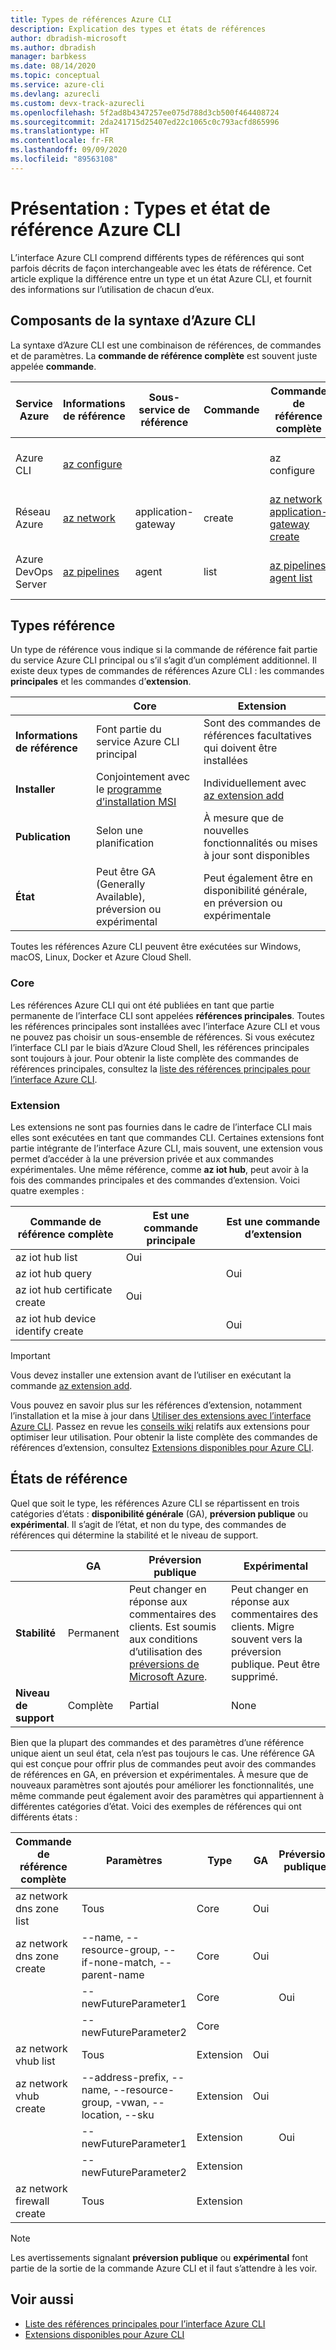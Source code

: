 ```yaml
---
title: Types de références Azure CLI
description: Explication des types et états de références
author: dbradish-microsoft
ms.author: dbradish
manager: barbkess
ms.date: 08/14/2020
ms.topic: conceptual
ms.service: azure-cli
ms.devlang: azurecli
ms.custom: devx-track-azurecli
ms.openlocfilehash: 5f2ad8b4347257ee075d788d3cb500f464408724
ms.sourcegitcommit: 2da241715d25407ed22c1065c0c793acfd865996
ms.translationtype: HT
ms.contentlocale: fr-FR
ms.lasthandoff: 09/09/2020
ms.locfileid: "89563108"
---
```

# <a name="overview-azure-cli-reference-types-and-status"></a>Présentation : Types et état de référence Azure CLI

L’interface Azure CLI comprend différents types de références qui sont parfois décrits de façon interchangeable avec les états de référence.  Cet article explique la différence entre un type et un état Azure CLI, et fournit des informations sur l’utilisation de chacun d’eux.

## <a name="azure-cli-syntax-components"></a>Composants de la syntaxe d’Azure CLI

La syntaxe d’Azure CLI est une combinaison de références, de commandes et de paramètres.  La **commande de référence complète** est souvent juste appelée **commande**.

| Service Azure | Informations de référence | Sous-service de référence | Commande | Commande de référence complète | Exemples de paramètres
|-|-|-|-|-|-|
| Azure CLI | [az configure](/cli/azure/reference-index#az-configure) | | | az configure | --defaults, --list-default, --scope
| Réseau Azure | [az network](/cli/azure/network) | application-gateway | create | [az network application-gateway create](/cli/azure/network/application-gateway#az-network-application-gateway-create) | --name, --resource-group, --capacity
| Azure DevOps Server | [az pipelines](/cli/azure/pipelines) | agent | list | [az pipelines agent list](/cli/azure/pipelines/agent) | --pool-id, --agent-name, --demands

## <a name="reference-types"></a>Types référence

Un type de référence vous indique si la commande de référence fait partie du service Azure CLI principal ou s’il s’agit d’un complément additionnel.  Il existe deux types de commandes de références Azure CLI : les commandes **principales** et les commandes d’**extension**.

|         | Core  | Extension
|-|-|-|
| **Informations de référence** | Font partie du service Azure CLI principal | Sont des commandes de références facultatives qui doivent être installées
| **Installer** | Conjointement avec le [programme d’installation MSI]() | Individuellement avec [az extension add]()|
| **Publication** | Selon une planification | À mesure que de nouvelles fonctionnalités ou mises à jour sont disponibles
| **État** | Peut être GA (Generally Available), préversion ou expérimental | Peut également être en disponibilité générale, en préversion ou expérimentale

Toutes les références Azure CLI peuvent être exécutées sur Windows, macOS, Linux, Docker et Azure Cloud Shell.

### <a name="core"></a>Core

Les références Azure CLI qui ont été publiées en tant que partie permanente de l’interface CLI sont appelées **références principales**.  Toutes les références principales sont installées avec l’interface Azure CLI et vous ne pouvez pas choisir un sous-ensemble de références.  Si vous exécutez l’interface CLI par le biais d’Azure Cloud Shell, les références principales sont toujours à jour.  Pour obtenir la liste complète des commandes de références principales, consultez la [liste des références principales pour l’interface Azure CLI](/cli/azure/reference-index).

### <a name="extension"></a>Extension

Les extensions ne sont pas fournies dans le cadre de l’interface CLI mais elles sont exécutées en tant que commandes CLI.  Certaines extensions font partie intégrante de l’interface Azure CLI, mais souvent, une extension vous permet d’accéder à la une préversion privée et aux commandes expérimentales.  Une même référence, comme **az iot hub**, peut avoir à la fois des commandes principales et des commandes d’extension.  Voici quatre exemples :

| Commande de référence complète | Est une commande principale | Est une commande d’extension
|-|-|-|
| az iot hub list | Oui |
| az iot hub query | | Oui
| az iot hub certificate create | Oui |
| az iot hub device identify create | | Oui

> [!IMPORTANT]
> Vous devez installer une extension avant de l’utiliser en exécutant la commande [az extension add](/cli/azure/extension#az-extension-add).

Vous pouvez en savoir plus sur les références d’extension, notamment l’installation et la mise à jour dans [Utiliser des extensions avec l’interface Azure CLI](azure-cli-extensions-overview.md).  Passez en revue les [conseils wiki](https://github.com/Azure/azure-network-cli-extension/wiki/Tips) relatifs aux extensions pour optimiser leur utilisation.  Pour obtenir la liste complète des commandes de références d’extension, consultez [Extensions disponibles pour Azure CLI](azure-cli-extensions-list.md).

## <a name="reference-status"></a>États de référence

Quel que soit le type, les références Azure CLI se répartissent en trois catégories d’états : **disponibilité générale** (GA), **préversion publique** ou **expérimental**.  Il s’agit de l’état, et non du type, des commandes de références qui détermine la stabilité et le niveau de support.

| | GA  | Préversion publique | Expérimental
|-|-|-|-|
| **Stabilité** | Permanent | Peut changer en réponse aux commentaires des clients.  Est soumis aux conditions d’utilisation des [préversions de Microsoft Azure](/support/legal/preview-supplemental-terms/). | Peut changer en réponse aux commentaires des clients.  Migre souvent vers la préversion publique.  Peut être supprimé.
| **Niveau de support** | Complète | Partial | None

Bien que la plupart des commandes et des paramètres d’une référence unique aient un seul état, cela n’est pas toujours le cas.  Une référence GA qui est conçue pour offrir plus de commandes peut avoir des commandes de références en GA, en préversion et expérimentales. À mesure que de nouveaux paramètres sont ajoutés pour améliorer les fonctionnalités, une même commande peut également avoir des paramètres qui appartiennent à différentes catégories d’état.  Voici des exemples de références qui ont différents états :

| Commande de référence complète | Paramètres | Type | GA | Préversion publique | Expérimental
|-|-|-|-|-|-|
| az network dns zone list | Tous | Core | Oui |
| az network dns zone create | --name, --resource-group, --if-none-match, --parent-name | Core | Oui |
|  | --newFutureParameter1 | Core | | Oui
|  | --newFutureParameter2 | Core | | | Oui
| az network vhub list | Tous |Extension | Oui
| az network vhub create | --address-prefix, --name, --resource-group, -vwan, --location, --sku |Extension | Oui
|  | --newFutureParameter1 |Extension | | Oui
|  | --newFutureParameter2|Extension | | | Oui
| az network firewall create | Tous | Extension | | | Oui

> [!NOTE]
> Les avertissements signalant **préversion publique** ou **expérimental** font partie de la sortie de la commande Azure CLI et il faut s’attendre à les voir.

## <a name="see-also"></a>Voir aussi

- [Liste des références principales pour l’interface Azure CLI](/cli/azure/reference-index)
- [Extensions disponibles pour Azure CLI](azure-cli-extensions-list.md)
